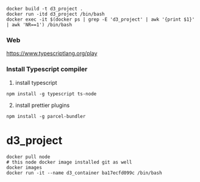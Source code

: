 ```
docker build -t d3_project .
docker run -itd d3_project /bin/bash
docker exec -it $(docker ps | grep -E 'd3_project' | awk '{print $1}' | awk 'NR==1') /bin/bash

```

### Web
https://www.typescriptlang.org/play


### Install Typescript compiler
1. install typescript
```
npm install -g typescript ts-node
```

2. install prettier plugins
```
npm install -g parcel-bundler
```

# d3_project



```
docker pull node 
# this node docker image installed git as well
docker images
docker run -it --name d3_container ba17ecfd099c /bin/bash

```
